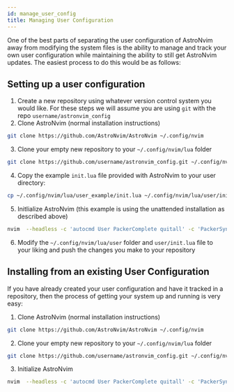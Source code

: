 ```yaml
---
id: manage_user_config
title: Managing User Configuration
---
```


One of the best parts of separating the user configuration of AstroNvim away from modifying the system files is the ability to manage and track your own user configuration while maintaining the ability to still get AstroNvim updates. The easiest process to do this would be as follows:

## Setting up a user configuration

1. Create a new repository using whatever version control system you would like. For these steps we will assume you are using `git` with the repo `username/astronvim_config`
2. Clone AstroNvim (normal installation instructions)

```sh
git clone https://github.com/AstroNvim/AstroNvim ~/.config/nvim
```

3. Clone your empty new repository to your `~/.config/nvim/lua` folder

```sh
git clone https://github.com/username/astronvim_config.git ~/.config/nvim/lua/user
```

4. Copy the example `init.lua` file provided with AstroNvim to your user directory:

```sh
cp ~/.config/nvim/lua/user_example/init.lua ~/.config/nvim/lua/user/init.lua
```

5. Initlialize AstroNvim (this example is using the unattended installation as described above)

```sh
nvim  --headless -c 'autocmd User PackerComplete quitall' -c 'PackerSync'
```

6. Modify the `~/.config/nvim/lua/user` folder and `user/init.lua` file to your liking and push the changes you make to your repository

## Installing from an existing User Configuration

If you have already created your user configuration and have it tracked in a repository, then the process of getting your system up and running is very easy:

1. Clone AstroNvim (normal installation instructions)

```sh
git clone https://github.com/AstroNvim/AstroNvim ~/.config/nvim
```

2. Clone your empty new repository to your `~/.config/nvim/lua` folder

```sh
git clone https://github.com/username/astronvim_config.git ~/.config/nvim/lua/user
```

3. Initialize AstroNvim

```sh
nvim  --headless -c 'autocmd User PackerComplete quitall' -c 'PackerSync'
```
